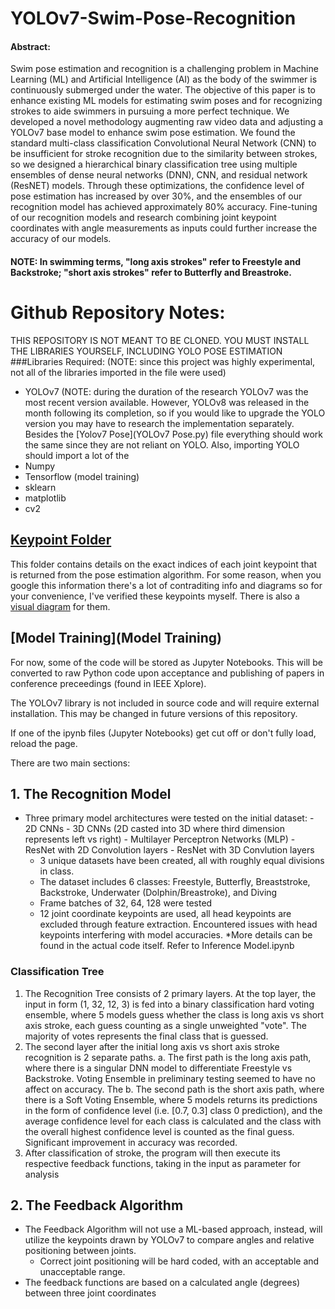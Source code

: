 # YOLOv7-Swim-Pose-Recognition

#### Abstract:
Swim pose estimation and recognition is a challenging problem in Machine Learning (ML) and Artificial Intelligence (AI) as the body of the swimmer is continuously submerged under the water. The objective of this paper is to enhance existing ML models for estimating swim poses and for recognizing strokes to aide swimmers in pursuing a more perfect technique. We developed a novel methodology augmenting raw video data and adjusting a YOLOv7 base model to enhance swim pose estimation. We found the standard multi-class classification Convolutional Neural Network (CNN) to be insufficient for stroke recognition due to the similarity between strokes, so we designed a hierarchical binary classification tree using multiple ensembles of dense neural networks (DNN), CNN, and residual network (ResNET) models. Through these optimizations, the confidence level of pose estimation has increased by over 30%, and the ensembles of our recognition model has achieved approximately 80% accuracy. Fine-tuning of our recognition models and research combining joint keypoint coordinates with angle measurements as inputs could further increase the accuracy of our models.

#### NOTE: In swimming terms, "long axis strokes" refer to Freestyle and Backstroke; "short axis strokes" refer to Butterfly and Breastroke.

# Github Repository Notes:
THIS REPOSITORY IS NOT MEANT TO BE CLONED. YOU MUST INSTALL THE LIBRARIES YOURSELF, INCLUDING YOLO POSE ESTIMATION
###Libraries Required:
(NOTE: since this project was highly experimental, not all of the libraries imported in the file were used)
- YOLOv7 (NOTE: during the duration of the research YOLOv7 was the most recent version available. However, YOLOv8 was released in the month following its completion, so if you would like to upgrade the YOLO version you may have to research the implementation separately. Besides the [Yolov7 Pose](YOLOv7 Pose.py) file everything should work the same since they are not reliant on YOLO. Also, importing YOLO should import a lot of the 
- Numpy
- Tensorflow (model training)
- sklearn
- matplotlib
- cv2

## [Keypoint Folder](Keypoint)
This folder contains details on the exact indices of each joint keypoint that is returned from the pose estimation algorithm. For some reason, when you google this information there's a lot of contraditing info and diagrams so for your convenience, I've verified these keypoints myself. There is also a [visual diagram](Visual.png) for them.

## [Model Training](Model Training)


For now, some of the code will be stored as Jupyter Notebooks. This will be converted to raw Python code upon acceptance and publishing of papers in conference preceedings (found in IEEE Xplore).

The YOLOv7 library is not included in source code and will require external installation. This may be changed in future versions of this repository.

If one of the ipynb files (Jupyter Notebooks) get cut off or don't fully load, reload the page.


There are two main sections:
## 1. The Recognition Model
  - Three primary model architectures were tested on the initial dataset:
        - 2D CNNs
        - 3D CNNs (2D casted into 3D where third dimension represents left vs right)
        - Multilayer Perceptron Networks (MLP)
        - ResNet with 2D Convolution layers
        - ResNet with 3D Convlution layers
    - 3 unique datasets have been created, all with roughly equal divisions in class.
    - The dataset includes 6 classes: Freestyle, Butterfly, Breaststroke, Backstroke, Underwater (Dolphin/Breastroke), and Diving
    - Frame batches of 32, 64, 128 were tested
    - 12 joint coordinate keypoints are used, all head keypoints are excluded through feature extraction. Encountered issues with head keypoints interfering with model accuracies.
    *More details can be found in the actual code itself. Refer to Inference Model.ipynb

### Classification Tree
1. The Recognition Tree consists of 2 primary layers. At the top layer, the input in form (1, 32, 12, 3) is fed into a binary classification hard voting ensemble, where 5 models guess whether the class is long axis vs short axis stroke, each guess counting as a single unweighted "vote". The majority of votes represents the final class that is guessed.
2. The second layer after the initial long axis vs short axis stroke recognition is 2 separate paths.
     a. The first path is the long axis path, where there is a singular DNN model to differentiate Freestyle vs Backstroke. Voting Ensemble in preliminary testing seemed to have no affect on accuracy. The 
     b. The second path is the short axis path, where there is a Soft Voting Ensemble, where 5 models returns its predictions in the form of confidence level (i.e. [0.7, 0.3] class 0 prediction), and the average confidence level for each class is calculated and the class with the overall highest confidence level is counted as the final guess. Significant improvement in accuracy was recorded.
3. After classification of stroke, the program will then execute its respective feedback functions, taking in the input as parameter for analysis
   
## 2. The Feedback Algorithm
- The Feedback Algorithm will not use a ML-based approach, instead, will utilize the keypoints drawn by YOLOv7 to compare angles and relative positioning between joints.
  - Correct joint positioning will be hard coded, with an acceptable and unacceptable range.
- The feedback functions are based on a calculated angle (degrees) between three joint coordinates
